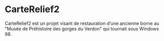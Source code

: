 # CarteRelief2
CarteRelief2 est un projet visant de restauration d’une ancienne borne au "Musée de Préhistoire des gorges du Verdon" qui tournait sous Windows 98.
